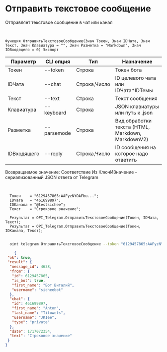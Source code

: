 ﻿---
sidebar_position: 1
---

# Отправить текстовое сообщение
 Отправляет текстовое сообщение в чат или канал


<br/>


`Функция ОтправитьТекстовоеСообщение(Знач Токен, Знач IDЧата, Знач Текст, Знач Клавиатура = "", Знач Разметка = "Markdown", Знач IDВходящего = 0) Экспорт`

  | Параметр | CLI опция | Тип | Назначение |
  |-|-|-|-|
  | Токен | --token | Строка | Токен бота |
  | IDЧата | --chat | Строка,Число | ID целевого чата или IDЧата*IDТемы |
  | Текст | --text | Строка | Текст сообщения |
  | Клавиатура | --keyboard | Строка | JSON клавиатуры или путь к .json |
  | Разметка | --parsemode | Строка | Вид обработки текста (HTML, Markdown, MarkdownV2) |
  | IDВходящего | --reply | Строка,Число | ID сообщения на которое надо ответить |

  
  Возвращаемое значение:   Соответствие Из КлючИЗначение - сериализованный JSON ответа от Telegram

<br/>




```bsl title="Пример кода"
  Токен    = "6129457865:AAFyzNYOAFbu...";
  IDЧата   = "461699897";
  IDКанала = "@testsichee";
  Текст    = "Строковое значение";
  
  Результат = OPI_Telegram.ОтправитьТекстовоеСообщение(Токен, IDЧата, Текст);
  Результат = OPI_Telegram.ОтправитьТекстовоеСообщение(Токен, IDКанала, Текст);
```
	


```sh title="Пример команды CLI"
    
  oint telegram ОтправитьТекстовоеСообщение --token "6129457865:AAFyzNYOAFbu..." --chat "461699897" --text "Строковое значение" --keyboard %keyboard% --parsemode %parsemode%

```

```json title="Результат"
    {
 "ok": true,
 "result": {
  "message_id": 4638,
  "from": {
   "id": 6129457865,
   "is_bot": true,
   "first_name": "Бот Виталий",
   "username": "sicheebot"
  },
  "chat": {
   "id": 461699897,
   "first_name": "Anton",
   "last_name": "Titowets",
   "username": "JKIee",
   "type": "private"
  },
  "date": 1717072354,
  "text": "Строковое значение"
 }
}
```
